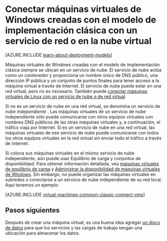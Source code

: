 <properties
    pageTitle="Conectar máquinas virtuales de Windows en un servicio de nube | Microsoft Azure"
    description="Conectar máquinas virtuales de Windows creadas con el modelo de implementación clásico a un servicio de nube Azure o una red virtual."
    services="virtual-machines-windows"
    documentationCenter=""
    authors="cynthn"
    manager="timlt"
    editor=""
    tags="azure-service-management"/>

<tags
    ms.service="virtual-machines-windows"
    ms.workload="infrastructure-services"
    ms.tgt_pltfrm="vm-windows"
    ms.devlang="na"
    ms.topic="article"
    ms.date="09/27/2016"
    ms.author="cynthn"/>

# <a name="connect-windows-virtual-machines-created-with-the-classic-deployment-model-with-a-virtual-network-or-cloud-service"></a>Conectar máquinas virtuales de Windows creadas con el modelo de implementación clásica con un servicio de red o en la nube virtual

[AZURE.INCLUDE [learn-about-deployment-models](../../includes/learn-about-deployment-models-classic-include.md)]

Máquinas virtuales de Windows creadas con el modelo de implementación clásica siempre se ubican en un servicio de nube. El servicio de nube actúa como un contenedor y proporciona un nombre único de DNS público, una dirección IP pública y un conjunto de puntos finales para tener acceso a la máquina virtual a través de Internet. El servicio de nube puede estar en una red virtual, pero no es necesario. También puede [conectar máquinas virtuales de Linux con un servicio de nube o de red virtual](virtual-machines-linux-classic-connect-vms.md).

Si no es un servicio de nube en una red virtual, se denomina un servicio de nube *independiente* . Las máquinas virtuales de un servicio de nube independiente sólo puede comunicarse con otros equipos virtuales con nombres DNS públicos de las otras máquinas virtuales y, a continuación, el tráfico viaja por Internet. Si es un servicio de nube en una red virtual, las máquinas virtuales de ese servicio de nube puede comunicarse con todos los otros equipos virtuales en la red virtual sin enviar todo el tráfico a través de Internet.

Si coloca sus máquinas virtuales en el mismo servicio de nube independiente, aún puede usar Equilibrio de carga y conjuntos de disponibilidad. Para obtener información detallada, vea [máquinas virtuales de equilibrio de carga](virtual-machines-windows-load-balance.md) y [Administrar la disponibilidad de máquinas virtuales de Windows](virtual-machines-windows-manage-availability.md). Sin embargo, no puede organizar las máquinas virtuales en subredes o conectarse a un servicio de nube independiente de su red local. Aquí tenemos un ejemplo:

[AZURE.INCLUDE [virtual-machines-common-classic-connect-vms](../../includes/virtual-machines-common-classic-connect-vms.md)]

## <a name="next-steps"></a>Pasos siguientes

Después de crear una máquina virtual, es una buena idea agregar [un disco de datos](virtual-machines-windows-classic-attach-disk.md) para que los servicios y las cargas de trabajo tengan una ubicación para almacenar los datos. 